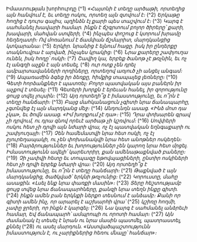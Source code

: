 
Իմաստության խորհուրդը
(^1) _«Հայտնի է տեղը արծաթի, որտեղից այն հանվում է,
եւ տեղը ոսկու, որտեղ այն զտվում է։_
(^2) _Երկաթը հողից է դուրս գալիս,
պղինձն էլ քարի պես տաշվում է։_
(^3) _Կարգ է սահմանել խավարի համար.
ինքն է ճշգրտում բոլոր ծիրերը՝
քարի, խավարի, մահվան ստվերի,_
(^4) _ինչպես փոշուց է կտրում խրամը հեղեղատի։
Ով մոռանում է ճամփան ճշմարիտ,
մարդկանցից կտկարանա։_
(^5) _Երկիր. նրանից է ելնում հացը.
իսկ իր ընդերքը տակնուվրա է արված, ինչպես կրակից։_
(^6) _Նրա քարերը շափյուղա ունեն, իսկ հողը՝ ոսկի։_
(^7) _Շավիղ կա, երբեք ծանոթ չէ թռչնին,
եւ ոչ էլ անգղի աչքն է այն տեսել,_
(^8) _ուր ոտք չեն դրել ամբարտավանների որդիները,
որտեղով առյուծ չի անցել անգամ։_
(^9) _Ապառաժին ձգեց իր ձեռքը,
հիմքից տապալեց լեռները։_
(^10) _Գետի հորձանքներ է պատռել։
Բոլոր պատվական այս բաներն իր աչքով է տեսել։_
(^11) _Գետերի խորքն է երեւան հանել,
իր զորությունը ցույց տվել լույսին։_
(^12) _Այդ որտեղի՞ց է իմաստությունը,
եւ ո՞րն է տեղը հանճարի։_
(^13) _Բայց մահկանացուն չգիտի նրա ճանապարհը,
չգտնվեց էլ այն մարդկանց մեջ։_
(^14) _Անդունդն ասաց. «Ինձ մոտ դա չկա»,
եւ ծովն ասաց. «Իմ խորքում չէ դա»։_
(^15) _Դրա փոխարեն գրավ չի դրվում,
ու դրա գնով որեւէ արծաթ չի կշռվում։_
(^16) _Սովփերի ոսկու հետ չի դրվի այն նժարի վրա,
ոչ էլ պատվական եղնգաքարի ու շափյուղայի։_
(^17) _Չեն համեմատվի նրա հետ ոսկի, ոչ էլ բյուրեղապակի,
ու չեն փոխանակվի նրա հետ անոթներ ոսկեղեն։_
(^18) _Բարձրություններ եւ խորություններ չեն կարող նրա հետ մրցել.
Իմաստությունն ավելի՛ կարեւորիր, քան ամենաթաքնված բաները։_
(^19) _Չի չափվի հետը եւ տոպազը եթովպացիների,
ընտիր ոսկիների հետ չի դրվի երբեք նժարի վրա։_
(^20) _Այդ որտեղի՞ց է իմաստությունը,
եւ ո՞րն է տեղը հանճարի։_
(^21) _Թաքնված է այն մարդկանցից,
ծածկված՝ երկնի թռչունից։_
(^22) _Կորուստը, մահը ասացին. «Լսել ենք նրա փառքի մասին»։_
(^23) _Տերը հեշտությամբ ցույց տվեց նրա ճանապարհները,
քանզի նրա տեղն ինքը գիտի._
(^24) _ինքն ամեն բան երկնքի ներքո տեսնում է անձամբ։
Քանի որ գիտի ամեն ինչ,
որ արարել է աշխարհի վրա՝_
(^25) _կշիռը հողմի, չափը ջրերի, որ ինքն է կարգել։_
(^26) _Նա կարգ է սահմանել անձրեւի համար,
Եվ ճանապարհ՝ ամպրոպի ու որոտի համար։_
(^27) _Այն ժամանակ էլ տեսել է նրան ու նրա մասին պատմել,
պատրաստել, քննել_
(^28) _ու ասել մարդուն. «Աստվածպաշտությունն իմաստություն է,
ու չարիքներից հեռու մնալը՝ հանճար»։_

